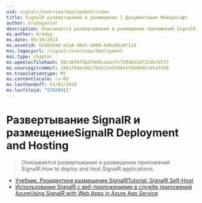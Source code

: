 ```yaml
---
uid: signalr/overview/deployment/index
title: SignalR развертывание и размещение | Документация Майкрософт
author: bradygaster
description: Описывается развертывание и размещение приложений SignalR.
ms.author: bradyg
ms.date: 09/19/2014
ms.assetid: 62482bdd-e2a4-46e5-b909-6d0c6bc07114
msc.legacyurl: /signalr/overview/deployment
msc.type: chapter
ms.openlocfilehash: 20c30f6f5bd79d9cdaecfcf294b529f32dbfdf37
ms.sourcegitcommit: 24b1f6decbb17bb22a45166e5fdb0845c65af498
ms.translationtype: MT
ms.contentlocale: ru-RU
ms.lasthandoff: 03/01/2019
ms.locfileid: "57020911"
---
```

<a name="signalr-deployment-and-hosting"></a><span data-ttu-id="ce37a-103">Развертывание SignalR и размещение</span><span class="sxs-lookup"><span data-stu-id="ce37a-103">SignalR Deployment and Hosting</span></span>
====================
> <span data-ttu-id="ce37a-104">Описывается развертывание и размещение приложений SignalR.</span><span class="sxs-lookup"><span data-stu-id="ce37a-104">How to deploy and host SignalR applications.</span></span>


- [<span data-ttu-id="ce37a-105">Учебник. Резидентное размещение SignalR</span><span class="sxs-lookup"><span data-stu-id="ce37a-105">Tutorial: SignalR Self-Host</span></span>](tutorial-signalr-self-host.md)
- [<span data-ttu-id="ce37a-106">Использование SignalR с веб-приложениями в службе приложений Azure</span><span class="sxs-lookup"><span data-stu-id="ce37a-106">Using SignalR with Web Apps in Azure App Service</span></span>](using-signalr-with-azure-web-sites.md)
